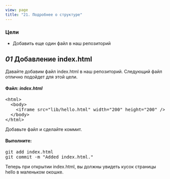 ```yaml
---
view: page
title: "21. Подробнее о структуре"
---
```


<h3>Цели</h3>

<ul><li>Добавить еще один файл в наш репозиторий</li></ul>

<h2><em>01</em> Добавление index.html</h2>

<p>Давайте добавим файл index.html в наш репозиторий. Следующий файл отлично подойдет для этой цели.</p>

<h4 class="h4-pre">Файл: <em>index.html</em></h4>

<pre class="file">&lt;html&gt;
  &lt;body&gt;
    &lt;iframe src="lib/hello.html" width="200" height="200" /&gt;
  &lt;/body&gt;
&lt;/html&gt;</pre>

<p>Добавьте файл и сделайте коммит.</p>

<h4 class="h4-pre">Выполните:</h4>

<pre class="instructions">git add index.html
git commit -m "Added index.html."</pre>

<p>Теперь при открытии index.html, вы должны увидеть кусок страницы hello в маленьком окошке.</p>